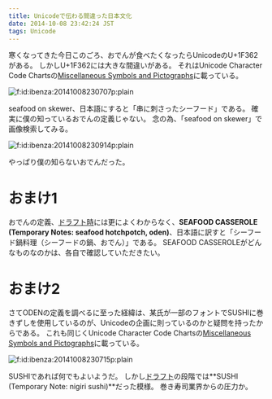 ```yaml
---
title: Unicodeで伝わる間違った日本文化
date: 2014-10-08 23:42:24 JST
tags: Unicode
---
```


寒くなってきた今日このごろ、おでんが食べたくなったらUnicodeのU+1F362がある。
しかしU+1F362には大きな間違いがある。
それはUnicode Character Code Chartsの[Miscellaneous Symbols and Pictographs](http://www.unicode.org/charts/PDF/U1F300.pdf)に載っている。

<span itemscope itemtype="http://schema.org/Photograph"><img src="http://cdn-ak.f.st-hatena.com/images/fotolife/i/ibenza/20141008/20141008230707.png" alt="f:id:ibenza:20141008230707p:plain" title="f:id:ibenza:20141008230707p:plain" class="hatena-fotolife" itemprop="image"></span>

seafood on skewer、日本語にすると「串に刺さったシーフード」である。
確実に僕の知っているおでんの定義じゃない。
念の為、「seafood on skewer」で画像検索してみる。

<span itemscope itemtype="http://schema.org/Photograph"><img src="http://cdn-ak.f.st-hatena.com/images/fotolife/i/ibenza/20141008/20141008230914.png" alt="f:id:ibenza:20141008230914p:plain" title="f:id:ibenza:20141008230914p:plain" class="hatena-fotolife" itemprop="image"></span>

やっぱり僕の知らないおでんだった。

# おまけ1

おでんの定義、[ドラフト時](http://www.unicode.org/~scherer/emoji4unicode/20090130/proposed.html#e-96D)には更によくわからなく、**SEAFOOD CASSEROLE (Temporary Notes: seafood hotchpotch, oden)**、日本語に訳すと「シーフード鍋料理（シーフードの鍋、おでん）」である。
SEAFOOD CASSEROLEがどんなものなのかは、各自で確認していただきたい。

# おまけ2

さてODENの定義を調べるに至った経緯は、某氏が一部のフォントでSUSHIに巻きずしを使用しているのが、Unicodeの企画に則っているのかと疑問を持ったからである。
これも同じくUnicode Character Code Chartsの[Miscellaneous Symbols and Pictographs](http://www.unicode.org/charts/PDF/U1F300.pdf)に載っている。

<span itemscope itemtype="http://schema.org/Photograph"><img src="http://cdn-ak.f.st-hatena.com/images/fotolife/i/ibenza/20141008/20141008230715.png" alt="f:id:ibenza:20141008230715p:plain" title="f:id:ibenza:20141008230715p:plain" class="hatena-fotolife" itemprop="image"></span>

SUSHIであれば何でもよいようだ。
しかし[ドラフト](http://www.unicode.org/~scherer/emoji4unicode/20090130/proposed.html#e-96E)の段階では**SUSHI (Temporary Note: nigiri sushi)**だった模様。
巻き寿司業界からの圧力か。

